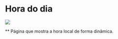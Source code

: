 # Hora do dia
![](https://media2.giphy.com/media/v1.Y2lkPTc5MGI3NjExdTNkM2h2ajhvZ3liYWJldndyeG1ocTUxcmd4a295Yjl6d3R1MWNxbCZlcD12MV9pbnRlcm5hbF9naWZfYnlfaWQmY3Q9Zw/cccmofBoNE9qN2ID2L/giphy.gif)


** Página que mostra a hora local de forma dinâmica.


